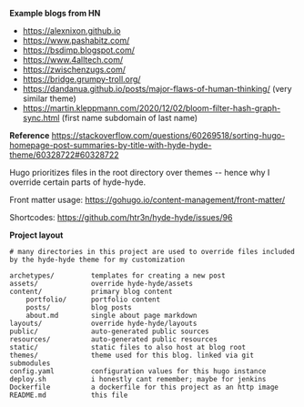 **Example blogs from HN**
* https://alexnixon.github.io
* https://www.pashabitz.com/
* https://bsdimp.blogspot.com/
* https://www.4alltech.com/
* https://zwischenzugs.com/
* https://bridge.grumpy-troll.org/
* https://dandanua.github.io/posts/major-flaws-of-human-thinking/ (very similar theme)
* https://martin.kleppmann.com/2020/12/02/bloom-filter-hash-graph-sync.html (first name subdomain of last name)

**Reference**
https://stackoverflow.com/questions/60269518/sorting-hugo-homepage-post-summaries-by-title-with-hyde-hyde-theme/60328722#60328722


Hugo prioritizes files in the root directory over themes -- hence why I override certain parts of hyde-hyde.

Front matter usage:
https://gohugo.io/content-management/front-matter/

Shortcodes:
https://github.com/htr3n/hyde-hyde/issues/96


**Project layout**
```
# many directories in this project are used to override files included by the hyde-hyde theme for my customization

archetypes/         templates for creating a new post
assets/             override hyde-hyde/assets
content/            primary blog content
    portfolio/      portfolio content
    posts/          blog posts
    about.md        single about page markdown
layouts/            override hyde-hyde/layouts
public/             auto-generated public sources
resources/          auto-generated public resources
static/             static files to also host at blog root
themes/             theme used for this blog. linked via git submodules
config.yaml         configuration values for this hugo instance
deploy.sh           i honestly cant remember; maybe for jenkins
Dockerfile          a dockerfile for this project as an http image
README.md           this file
```